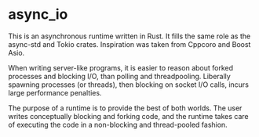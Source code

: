 # async_io

This is an asynchronous runtime written in Rust. It fills the same role as the async-std and Tokio crates. Inspiration was taken from Cppcoro and Boost Asio.

When writing server-like programs, it is easier to reason about forked processes and blocking I/O, than polling and threadpooling. Liberally spawning processes (or threads), then blocking on socket I/O calls, incurs large performance penalties.

The purpose of a runtime is to provide the best of both worlds. The user writes conceptually blocking and forking code, and the runtime takes care of executing the code in a non-blocking and thread-pooled fashion.
